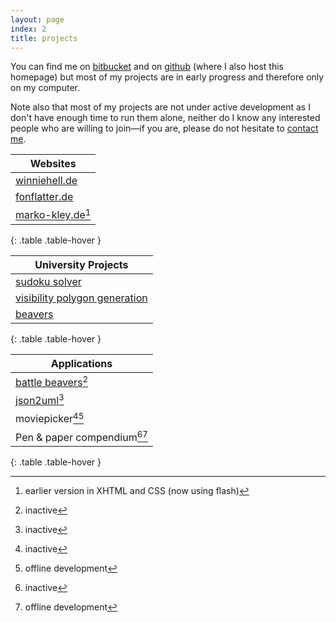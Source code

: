 ```yaml
---
layout: page
index: 2
title: projects
---
```

You can find me on [bitbucket](https://bitbucket.org/winniehell/) and on
[github](https://www.github.com/winniehell/) (where I also host this homepage)
but most of my projects are in early progress and therefore only on my computer.

Note also that most of my projects are not under active development as I don't
have enough time to run them alone, neither do I know any interested people who
are willing to join&mdash;if you are, please do not hesitate to
[contact me](/contact/).

| Websites |
|----------|
| [winniehell.de](https://winniehell.de/) | the one you are looking at |
| [fonflatter.de](http://www.fonflatter.de/) | daily German online comic |
| [marko-kley.de](http://www.marko-kley.de/)[^1] | photographer |
{: .table .table-hover }

| University Projects |
|---------------------|
| [sudoku solver](https://bitbucket.org/winniehell/sudoku/) | solves 2x2, 3x3 and 4x4 sudokus |
| [visibility polygon generation](https://bitbucket.org/winniehell/visibility/) | query algorithm for visibility polygons with almost linear running time |
| [beavers](http://www.github.com/winniehell/beavers) | role-based squad shooter for Android |
{: .table .table-hover }

| Applications |
|--------------|
| [battle beavers](https://www.github.com/winniehell/battlebeavers/)[^i] | remake of beavers, role-based squad shooter for Android 4.0 |
| [json2uml](https://bitbucket.org/winniehell/json2uml)[^i] | python converter that turns [JSON schemas](http://json-schema.org/) into UML-ish diagrams using [pygraphviz](http://networkx.lanl.gov/pygraphviz/)
| moviepicker[^i][^o] | tool to decide on a movie based on the taste of a group |
| Pen & paper compendium[^i][^o] | utilities for a DnDish pen and paper game |
{: .table .table-hover }

[^1]: earlier version in XHTML and CSS (now using flash)
[^o]: offline development
[^i]: inactive
